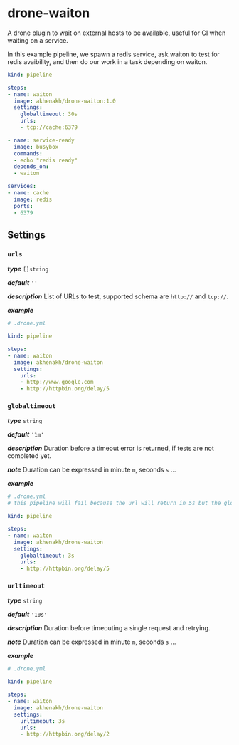 # drone-waiton

A drone plugin to wait on external hosts to be available, useful for CI when waiting on a service.

In this example pipeline, we spawn a redis service, ask waiton to test for redis avaibility, and then do our work in a task depending on waiton.

```yaml
kind: pipeline

steps:
- name: waiton
  image: akhenakh/drone-waiton:1.0
  settings:
    globaltimeout: 30s
    urls:
    - tcp://cache:6379

- name: service-ready
  image: busybox
  commands:
  - echo "redis ready"
  depends_on:
  - waiton

services:
- name: cache
  image: redis
  ports:
  - 6379
```

## Settings


### `urls`

_**type**_ `[]string`

_**default**_ `''`

_**description**_ List of URLs to test, supported schema are `http://` and `tcp://`.

_**example**_

```yaml
# .drone.yml

kind: pipeline

steps:
- name: waiton
  image: akhenakh/drone-waiton
  settings:
    urls:
    - http://www.google.com
    - http://httpbin.org/delay/5
```

### `globaltimeout`

_**type**_ `string`

_**default**_ `'1m'`

_**description**_ Duration before a timeout error is returned, if tests are not completed yet. 

_**note**_ Duration can be expressed in minute `m`, seconds `s` ...

_**example**_

```yaml
# .drone.yml
# this pipeline will fail because the url will return in 5s but the globaltimeout is set to 3s

kind: pipeline

steps:
- name: waiton
  image: akhenakh/drone-waiton
  settings:
    globaltimeout: 3s
    urls:
    - http://httpbin.org/delay/5
```

### `urltimeout`

_**type**_ `string`

_**default**_ `'10s'`

_**description**_ Duration before timeouting a single request and retrying. 

_**note**_ Duration can be expressed in minute `m`, seconds `s` ...

_**example**_

```yaml
# .drone.yml

kind: pipeline

steps:
- name: waiton
  image: akhenakh/drone-waiton
  settings:
    urltimeout: 3s
    urls:
    - http://httpbin.org/delay/2
```
